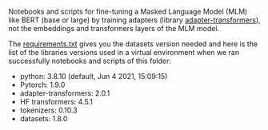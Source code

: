 Notebooks and scripts for fine-tuning a Masked Language Model (MLM) like BERT (base or large) by training adapters (library [adapter-transformers](https://github.com/Adapter-Hub/adapter-transformers)), not the embeddings and transformers layers of the MLM model.

The [requirements.txt](https://github.com/Adapter-Hub/adapter-transformers/blob/master/examples/language-modeling/requirements.txt) gives you the datasets version needed and here is the list of the libraries versions used in a virtual environment when we ran successfully notebooks and scripts of this folder:

- python: 3.8.10 (default, Jun  4 2021, 15:09:15) 
- Pytorch: 1.9.0
- adapter-transformers: 2.0.1
- HF transformers: 4.5.1
- tokenizers: 0.10.3
- datasets: 1.8.0
